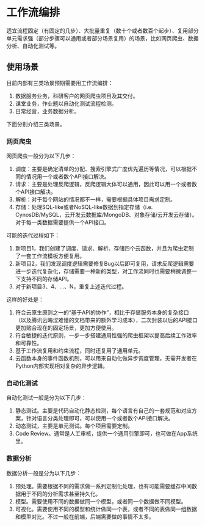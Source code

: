 # 工作流编排

适宜流程固定（有固定的几步）、大批量重复（数十个或者数百个起步）、复用部分单元需求强（部分步骤可以通用或者部分场景复用）的场景，比如网页爬虫、数据分析、自动化测试等。

## 使用场景

目前内部有三类场景预期需要用工作流编排：
1. 数据服务业务，科研客户的网页爬虫项目及其交付。
2. 课堂业务，作业题以自动化测试流程检测。
3. 日常经营，业务数据分析。

下面分别介绍三类场景。

### 网页爬虫

网页爬虫一般分为以下几步：
1. 调度：主要是确定清单的分配、搜索引擎式广度优先遍历等情况，可以根据不同的情况用一个或者数个API接口解决。
2. 请求：主要是处理反爬逻辑，反爬逻辑大体可以通用，因此可以用一个或者数个API接口解决。
3. 解析：对于每个网站的情况都不一样，需要根据具体项目需求定制。
4. 存储：处理SQL-like或者NoSQL-like数据到指定存储（i.e. CynosDB/MySQL，云开发云数据库/MongoDB、对象存储/云开发云存储）。对于每一类数据需要提供一个API接口。

可能的迭代过程如下：
1. 新项目1，我们创建了调度、请求、解析、存储四个云函数，并且为爬虫定制了一套工作流模板方便复用。
2. 新项目2，我们发现调度逻辑需要修复Bug以后即可复用，请求反爬逻辑需要进一步迭代复杂化，存储需要一种新的类型，对工作流同时也需要稍微调整一下支持不同的存储API。
3. 对于新项目3、4、...、N，重复上述迭代过程。

这样的好处是：
1. 符合云原生原则之一的“基于API的协作”，相比于存储服务本身的复杂接口（以及腾讯云晦涩难懂的文档带来的额外学习成本），二次封装以后的API接口更加贴合现在的固定场景，更加方便使用。
2. 符合敏捷的迭代原则，一步一步搭建通用性强的爬虫框架以提高后续工作效率和可靠性。
3. 基于工作流复用和约束流程，同时还复用了通用单元。
4. 云函数本身的事件函数机制，可以用来自动化做异步调度管理，无需开发者在Python内部实现相对复杂的异步逻辑。

### 自动化测试

自动化测试一般是分为以下几步：
1. 静态测试。主要是代码自动化静态检测，每个语言有自己的一套规范和对应方案，针对语言分类处理即可，可以使用一个或者数个API接口解决。
2. 动态测试，主要是单元测试。每个项目需要定制。
3. Code Review。通常是人工审核，提供一个通用引擎即可，也可做在App系统里。

### 数据分析

数据分析一般是分为以下几步：
1. 预处理。需要根据不同的需求做一系列定制化处理，也有可能需要缓存中间数据用于不同的分析需求甚至持久化。
2. 模型。需要使用不同的数据做同一个模型，或者同一个数据做不同模型。
3. 可视化。需要使用不同的模型和统计做同一个表，或者不同的表做同一组数据和模型对比。不过一般在前端，后端需要做的事情不太多。
